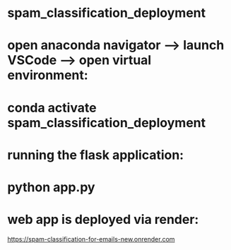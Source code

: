 # spam_classification_deployment

# open anaconda navigator --> launch VSCode --> open virtual environment:
# conda activate spam_classification_deployment

# running the flask application: 
# python app.py

# web app is deployed via render:
https://spam-classification-for-emails-new.onrender.com

